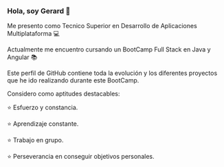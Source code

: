 ### Hola, soy Gerard :wave:

Me presento como Tecnico Superior en Desarrollo de Aplicaciones Multiplataforma :computer:

Actualmente me encuentro cursando un BootCamp Full Stack en Java y Angular :books:

Este perfil de GitHub contiene toda la evolución y los diferentes proyectos que he ido realizando
durante este BootCamp.

Considero como aptitudes destacables:

:star: Esfuerzo y constancia.

:star: Aprendizaje constante.

:star: Trabajo en grupo.

:star: Perseverancia en conseguir objetivos personales.

